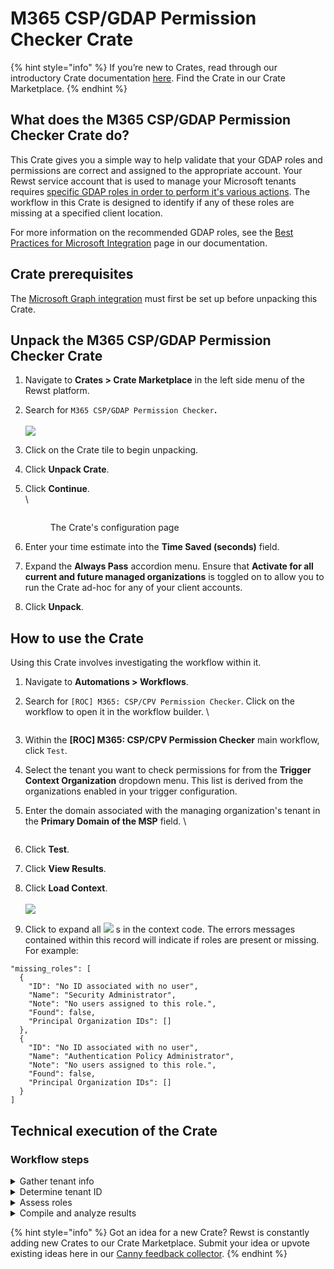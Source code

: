 # M365 CSP/GDAP Permission Checker Crate

{% hint style="info" %}
If you’re new to Crates, read through our introductory Crate documentation [here](https://docs.rewst.help/prebuilt-automations/crates). Find the Crate in our Crate Marketplace.
{% endhint %}

## What does the M365 CSP/GDAP Permission Checker Crate do?

This Crate gives you a simple way to help validate that your GDAP roles and permissions are correct and assigned to the appropriate account. Your Rewst service account that is used to manage your Microsoft tenants requires [specific GDAP roles in order to perform it's various actions](https://docs.rewst.help/documentation/integrations/individual-integration-documentation/cloud/microsoft-cloud-integration-bundle/authorization-best-practices#recommended-roles-for-gdap).  The workflow in this Crate is designed to identify if any of these roles are missing at a specified client location.

For more information on the recommended GDAP roles, see the [Best Practices for Microsoft Integration](https://docs.rewst.help/documentation/integrations/cloud/authorization-best-practices) page in our documentation.

## Crate prerequisites

The [Microsoft Graph integration](../../documentation/integrations/individual-integration-documentation/cloud/microsoft-cloud-integration-bundle/microsoft-graph/microsoft-graph-integration-setup.md) must first be set up before unpacking this Crate.

## Unpack the M365 CSP/GDAP Permission Checker Crate

1. Navigate to **Crates > Crate Marketplace** in the left side menu of the Rewst platform.
2. Search for `M365 CSP/GDAP Permission Checker`**.**\
   \
   ![](<../../.gitbook/assets/Screenshot 2025-04-22 at 3.33.58 PM.png>)
3. Click on the Crate tile to begin unpacking.
4. Click **Unpack Crate**.
5.  Click **Continue**.\
    \


    <figure><img src="../../.gitbook/assets/Screenshot 2025-04-22 at 3.52.52 PM.png" alt=""><figcaption><p>The Crate's configuration page</p></figcaption></figure>
6. Enter your time estimate into the **Time Saved (seconds)** field.
7. Expand the **Always Pass** accordion menu. Ensure that **Activate for all current and future managed organizations** is toggled on to allow you to run the Crate ad-hoc for any of your client accounts.
8. Click **Unpack**.

## How to use the Crate

Using this Crate involves investigating the workflow within it.&#x20;

1. Navigate to **Automations > Workflows**.
2.  Search for `[ROC] M365: CSP/CPV Permission Checker`. Click on the workflow to open it in the workflow builder. \


    <figure><img src="../../.gitbook/assets/Screenshot 2025-04-22 at 4.27.59 PM.png" alt=""><figcaption></figcaption></figure>
3. Within the **\[ROC] M365: CSP/CPV Permission Checker** main workflow, click `Test`.
4. Select the tenant you want to check permissions for from the **Trigger Context Organization** dropdown menu. This list is derived from the organizations enabled in your trigger configuration.
5.  Enter the domain associated with the managing organization's tenant in the **Primary Domain of the MSP** field. \


    <figure><img src="../../.gitbook/assets/Screenshot 2025-04-24 at 9.08.54 AM.png" alt=""><figcaption></figcaption></figure>
6. Click **Test**.
7. Click **View Results**.
8. Click **Load Context**. \
   \
   ![](<../../.gitbook/assets/Screenshot 2025-04-24 at 9.09.31 AM.png>)
9. Click to expand all ![](<../../.gitbook/assets/Screenshot 2025-04-24 at 9.10.17 AM.png>) s in the context code. The errors messages contained within this record will indicate if roles are present or missing. For example:

```
"missing_roles": [
  {
    "ID": "No ID associated with no user",
    "Name": "Security Administrator",
    "Note": "No users assigned to this role.",
    "Found": false,
    "Principal Organization IDs": []
  },
  {
    "ID": "No ID associated with no user",
    "Name": "Authentication Policy Administrator",
    "Note": "No users assigned to this role.",
    "Found": false,
    "Principal Organization IDs": []
  }
]
```

## Technical execution of the Crate

### **Workflow steps** <a href="#workflow-steps" id="workflow-steps"></a>

<details>

<summary>Gather tenant info</summary>

* The **\[ROC] M365: Get Tenant Info by Domain** sub-workflow uses the collected domain, represented as `{{ CTX.primary_domain }}`.
* A `GET` request is made to: `https://login.microsoftonline.com/{{ CTX.provided_domain }}/.well-known/openid-configuration`

</details>

<details>

<summary>Determine tenant ID</summary>

A data alias is created for the `msp_tenant_id`, which is extracted from the returned tenant info using the following Jinja statement:

```
{{ CTX.tenant_info.authorization_endpoint.split('/')[3] }}
```

</details>

<details>

<summary>Assess roles</summary>

* The **\[ROC] M365: Get Role Assignments** sub-workflow is initiated.
* The [Necessary GDAP roles](https://docs.rewst.help/documentation/integrations/individual-integration-documentation/cloud/microsoft-cloud-integration-bundle/authorization-best-practices#recommended-roles-for-gdap) are confirmed through a `GET` request to the following Graph endpoint:
  * Base URL: `https://graph.microsoft.com/beta`
  * Endpoint: `/roleManagement/directory/roleAssignments?$filter=roleDefinitionId eq '{{ CTX.role_id }}'&$expand=principal`
* The output differentiates between present and absent roles, with results set for comparison in the subsequent step.

</details>

<details>

<summary>Compile and analyze results</summary>

* A comparison is conducted between the `msp_tenant_id` and the IDs from the returned roles to ensure appropriate permissions.
* A summary of the roles is generated, and a `missing roles` data alias is defined.

Example output:

```
"missing_roles": [
  {
    "ID": "No ID associated with no user",
    "Name": "Security Administrator",
    "Note": "No users assigned to this role.",
    "Found": false,
    "Principal Organization IDs": []
  },
  {
    "ID": "No ID associated with no user",
    "Name": "Authentication Policy Administrator",
    "Note": "No users assigned to this role.",
    "Found": false,
    "Principal Organization IDs": []
  }
]
```

</details>

{% hint style="info" %}
Got an idea for a new Crate? Rewst is constantly adding new Crates to our Crate Marketplace. Submit your idea or upvote existing ideas here in our [Canny feedback collector](https://rewst.canny.io/crates).
{% endhint %}
